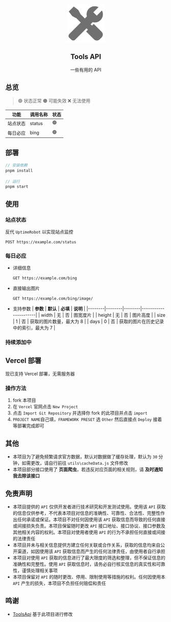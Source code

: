 <div align="center">
<img alt="logo" height="120" src="./public/favicon.png" width="120"/>
<h2>Tools API</h2>
<p>一些有用的 API</p>
</div>

## 总览

> 🟢 状态正常
> 🟠 可能失效
> ❌ 无法使用

| **功能** | **调用名称** | **状态** |
| -------- | ------------ | -------- |
| 站点状态 | status       | 🟢       |
| 每日必应 | bing         | 🟢       |

## 部署

```js
// 安装依赖
pnpm install

// 运行
pnpm start
```

## 使用

### 站点状态

反代 `UptimeRobot` 以实现站点监控

```http
POST https://example.com/status
```

### 每日必应

- 详细信息

  ```http
  GET https://example.com/bing
  ```

- 直接输出图片

  ```http
  GET https://example.com/bing/image/
  ```

- 支持参数
  | **参数** | **默认** | **必填** | **说明** |
  |--------|--------|--------|----------------------|
  | width | 无 | 否 | 图宽度片 |
  | height | 无 | 否 | 图片高度 |
  | size | 1 | 否 | 获取的图片数量，最大为 8 |
  | days | 0 | 否 | 获取的图片在历史记录中的索引，最大为 7 |

### 持续添加中

## Vercel 部署

现已支持 Vercel 部署，无需服务器

### 操作方法

1. fork 本项目
2. 在 `Vercel` 官网点击 `New Project`
3. 点击 `Import Git Repository` 并选择你 fork 的此项目并点击 `import`
4. `PROJECT NAME`自己填，`FRAMEWORK PRESET` 选 `Other` 然后直接点 `Deploy` 接着等部署完成即可

## 其他

- 本项目为了避免频繁请求官方数据，默认对数据做了缓存处理，默认为 `30` 分钟，如需更改，请自行前往 `utils\cacheData.js` 文件修改
- 本项目部分接口使用了 **页面爬虫**，若违反对应页面的相关规则，请 **及时通知我去除该接口**

## 免责声明

- 本项目提供的 `API` 仅供开发者进行技术研究和开发测试使用。使用该 `API` 获取的信息仅供参考，不代表本项目对信息的准确性、可靠性、合法性、完整性作出任何承诺或保证。本项目不对任何因使用该 `API` 获取信息而导致的任何直接或间接损失负责。本项目保留随时更改 `API` 接口地址、接口协议、接口参数及其他相关内容的权利。本项目对使用者使用 `API` 的行为不承担任何直接或间接的法律责任
- 本项目并未与相关信息提供方建立任何关联或合作关系，获取的信息均来自公开渠道，如因使用该 `API` 获取信息而产生的任何法律责任，由使用者自行承担
- 本项目对使用 `API` 获取的信息进行了最大限度的筛选和整理，但不保证信息的准确性和完整性。使用 `API` 获取信息时，请务必自行核实信息的真实性和可靠性，谨慎处理相关事项
- 本项目保留对 `API` 的随时更改、停用、限制使用等措施的权利。任何因使用本 `API` 产生的损失，本项目不负担任何赔偿和责任

## 鸣谢

- [ToolsApi](https://github.com/imsyy/ToolsApi) 基于此项目进行修改
